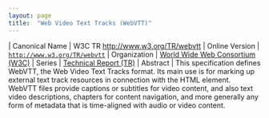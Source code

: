 ```yaml
---
layout: page
title:  "Web Video Text Tracks (WebVTT)"
---
```


| Canonical Name | W3C TR http://www.w3.org/TR/webvtt
| Online Version | [`http://www.w3.org/TR/webvtt`](http://www.w3.org/TR/webvtt)
| Organization | [World Wide Web Consortium (W3C)](..)
| Series | [Technical Report (TR)](.)
| Abstract | This specification defines WebVTT, the Web Video Text Tracks format. Its main use is for marking up external text track resources in connection with the HTML <track> element. WebVTT files provide captions or subtitles for video content, and also text video descriptions, chapters for content navigation, and more generally any form of metadata that is time-aligned with audio or video content.